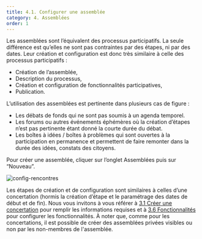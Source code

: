 ```yaml
---
title: 4.1. Configurer une assemblée
category: 4. Assemblées
order: 1
---
```


Les assemblées sont l’équivalent des processus participatifs. La seule différence est qu’elles ne sont pas contraintes par des étapes, ni par des dates. Leur création et configuration est donc très similaire à celle des processus participatifs :
- Création de l’assemblée,
- Description du processus,
- Création et configuration de fonctionnalités participatives,
- Publication.

L’utilisation des assemblées est pertinente dans plusieurs cas de figure :
- Les débats de fonds qui ne sont pas soumis à un agenda temporel.
- Les forums ou autres événements éphémères où la création d’étapes n’est pas pertinente étant donné la courte durée du débat.
- Les boîtes à idées / boîtes à problèmes qui sont ouvertes à la participation en permanence et permettent de faire remonter dans la durée des idées, constats des citoyens.

Pour créer une assemblée, cliquer sur l’onglet Assemblées puis sur “Nouveau”.

![config-rencontres]({{site.baseurl}}/uploads/4-1-1-config-assemblees.png)

Les étapes de création et de configuration sont similaires à celles d’une concertation (hormis la création d’étape et le paramétrage des dates de début et de fin). Nous vous invitons à vous référer à [3.1 Créer une concertation]({{site.baseurl}}/3-concertations/2-information-concertation/) pour remplir les informations requises et à [3.6 Fonctionnalités]({{site.baseurl}}/3-concertations/6-fonctionnalites/) pour configurer les fonctionnalités.
À noter que, comme pour les concertations, il est possible de créer des assemblées privées visibles ou non par les non-membres de l'assemblée.
